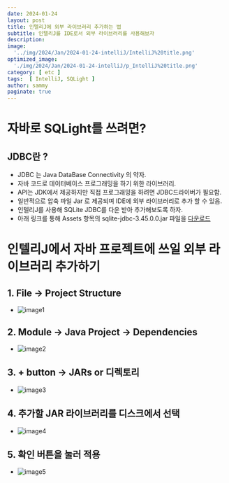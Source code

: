 ```yaml
---
date: 2024-01-24
layout: post
title: 인텔리J에 외부 라이브러리 추가하는 법
subtitle: 인텔리J를 IDE로서 외부 라이브러리를 사용해보자
description: 
image: 
  '../img/2024/Jan/2024-01-24-intelliJ/IntelliJ%20title.png'
optimized_image:    
  './img/2024/Jan/2024-01-24-intelliJ/p_IntelliJ%20title.png'
category: [ etc ]
tags:  [ IntelliJ, SQLight ]
author: sammy
paginate: true
---
```


# 자바로 SQLight를 쓰려면?

## JDBC란 ?  

- JDBC 는 Java DataBase Connectivity 의 약자.
- 자바 코드로 데이터베이스 프로그래밍을 하기 위한 라이브러리.
- API는 JDK에서 제공하지만 직접 프로그래밍을 하려면 JDBC드라이버가 필요함.
- 일반적으로 압축 파일 Jar 로 제공되며 IDE에 외부 라이브러리로 추가 할 수 있음.
- 인텔리J를 사용해 SQLite JDBC를 다운 받아 추가해보도록 하자.
- 아래 링크를 통해 Assets 항목의 sqlite-jdbc-3.45.0.0.jar 파일을 [다운로드](https://github.com/xerial/sqlite-jdbc/releases/tag/3.45.0.0)
  

# 인텔리J에서 자바 프로젝트에 쓰일 외부 라이브러리 추가하기

## 1. File -> Project Structure  
  * ![image1](../img/2024/Jan/2024-01-24-intelliJ/IntelliJ1.png)

## 2. Module -> Java Project -> Dependencies
  * ![image2](../img/2024/Jan/2024-01-24-intelliJ/IntelliJ2.png)
   
## 3. + button -> JARs or 디렉토리    
  * ![image3](../img/2024/Jan/2024-01-24-intelliJ/IntelliJ3.png)
     
## 4. 추가할 JAR 라이브러리를 디스크에서 선택
  * ![image4](../img/2024/Jan/2024-01-24-intelliJ/IntelliJ4.png)
     
## 5. 확인 버튼을 눌러 적용
  * ![image5](../img/2024/Jan/2024-01-24-intelliJ/IntelliJ5.png)
